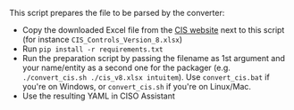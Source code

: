 This script prepares the file to be parsed by the converter:

- Copy the downloaded Excel file from the [CIS website](https://www.cisecurity.org/controls) next to this script (for instance `CIS_Controls_Version_8.xlsx`)
- Run `pip install -r requirements.txt`
- Run the preparation script by passing the filename as 1st argument and your name/entity as a second one for the packager (e.g. `./convert_cis.sh ./cis_v8.xlsx intuitem`). Use `convert_cis.bat` if you're on Windows, or `convert_cis.sh` if you're on Linux/Mac.
- Use the resulting YAML in CISO Assistant
